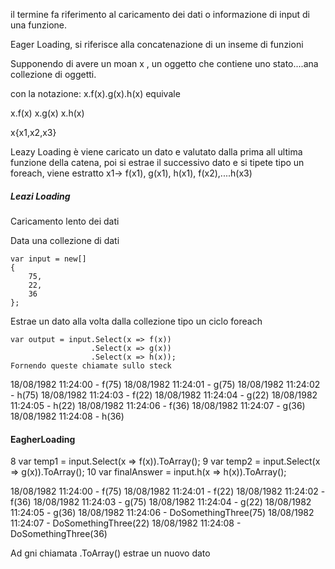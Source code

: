il termine fa riferimento al caricamento dei dati o informazione di input di una funzione.


Eager Loading, si riferisce alla concatenazione di un inseme di funzioni

Supponendo di avere un moan x , un oggetto che contiene uno stato....ana collezione di oggetti.

con la notazione:
x.f(x).g(x).h(x) equivale

x.f(x)
x.g(x)
x.h(x)

x{x1,x2,x3}

Leazy Loading è viene caricato un dato e valutato dalla prima all ultima funzione della catena, poi si estrae il successivo dato e si tipete
tipo un foreach, viene estratto x1-> f(x1), g(x1), h(x1), f(x2),....h(x3)

##### Leazi Loading
Caricamento lento dei dati

Data una collezione di dati 

```
var input = new[]
{
    75,
    22,
    36
};
```

Estrae un dato alla volta dalla collezione tipo un ciclo foreach
```
var output = input.Select(x => f(x))
                  .Select(x => g(x))
                  .Select(x => h(x));
Fornendo queste chiamate sullo steck
```
18/08/1982 11:24:00 - f(75)
18/08/1982 11:24:01 - g(75)
18/08/1982 11:24:02 - h(75)
18/08/1982 11:24:03 - f(22)
18/08/1982 11:24:04 - g(22)
18/08/1982 11:24:05 - h(22)
18/08/1982 11:24:06 - f(36)
18/08/1982 11:24:07 - g(36)
18/08/1982 11:24:08 - h(36)


#### EagherLoading

8 var temp1 = input.Select(x => f(x)).ToArray();
9 var temp2 = input.Select(x => g(x)).ToArray();
10 var finalAnswer = input.h(x => h(x)).ToArray();

18/08/1982 11:24:00 - f(75)
18/08/1982 11:24:01 - f(22)
18/08/1982 11:24:02 - f(36)
18/08/1982 11:24:03 - g(75)
18/08/1982 11:24:04 - g(22)
18/08/1982 11:24:05 - g(36)
18/08/1982 11:24:06 - DoSomethingThree(75)
18/08/1982 11:24:07 - DoSomethingThree(22)
18/08/1982 11:24:08 - DoSomethingThree(36)

Ad gni chiamata  .ToArray() estrae un nuovo dato
